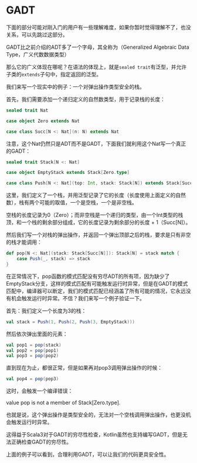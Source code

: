 # GADT

下面的部分可能对刚入门的用户有一些理解难度，如果你暂时觉得理解不了，也没关系，可以先跳过这部分。

GADT比之前介绍的ADT多了一个字母，其全称为（Generalized Algebraic Data Type，广义代数数据类型）

那么它的广义体现在哪呢？在语法的体现上，就是`sealed trait`有泛型，并允许子类的`extends`子句中，指定返回的泛型。

我们来写一个现实中的例子：一个对弹出操作类型安全的栈。

首先，我们需要添加一个递归定义的自然数类型，用于记录栈的长度：

```scala
sealed trait Nat

case object Zero extends Nat

case class Succ[N <: Nat](n: N) extends Nat
```

注意，这个Nat仍然只是ADT而不是GADT，下面我们就利用这个Nat写一个真正的GADT：

```scala
sealed trait Stack[N <: Nat]

case object EmptyStack extends Stack[Zero.type]

case class Push[N <: Nat](top: Int, stack: Stack[N]) extends Stack[Succ[N]]
```

这里，我们定义了一个栈，并用泛型记录了它的长度（长度使用上面定义的自然数），栈有两个可能的取值，一个是空栈，一个是非空栈。

空栈的长度记录为0（Zero）；而非空栈是一个递归的类型，由一个Int类型的栈顶，和一个栈的剩余部分组成，它的长度记录为剩余部分的长度 + 1（Succ[N]）。

然后我们写一个对栈的弹出操作，并返回一个弹出顶部之后的栈，要求是只有非空的栈才能调用：

```scala
def pop[N <: Nat](stack: Stack[Succ[N]]): Stack[N] = stack match {
    case Push(_, stack) => stack
}
```

在正常情况下，pop函数的模式匹配没有穷尽ADT的所有项，因为缺少了EmptyStack分支，这样的模式匹配有可能触发运行时异常，但是在GADT的模式匹配中，编译器可以断定，我们的模式匹配已经涵盖了所有可能的情况，它永远没有机会触发运行时异常。不信？我们来写一个例子验证一下。

首先：我们定义一个长度为3的栈：

```scala
val stack = Push(1, Push(2, Push(3, EmptyStack)))
```

然后依次弹出里面的元素：

```scala
val pop1 = pop(stack)
val pop2 = pop(pop1)
val pop3 = pop(pop2)
```

直到现在为止，都很正常，但是如果再对pop3调用弹出操作的时候：

```scala
val pop4 = pop(pop3)
```

这时，会触发一个编译错误：

value pop is not a member of Stack[Zero.type].

也就是说，这个弹出操作是类型安全的，无法对一个空栈调用弹出操作，也更没机会触发运行时异常。

这得益于Scala3对于GADT的穷尽性检查，Kotlin虽然也支持编写GADT，但是无法正确检查GADT的穷尽性。

上面的例子可以看到，合理利用GADT，可以让我们的代码更具安全性。